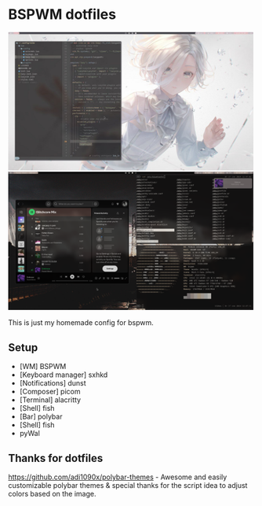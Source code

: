 # BSPWM dotfiles

<p float="left">
  <img src="https://github.com/toadFrogski/dotfiles/blob/0e5168d1f41542226216969bddb2b9abd96e0103/docs/preview1.jpg" width='500' />
  <img src="https://github.com/toadFrogski/dotfiles/blob/0e5168d1f41542226216969bddb2b9abd96e0103/docs/preview2.png" width='500' /> 
</p>


This is just my homemade config for bspwm.

## Setup

* [WM] BSPWM
* [Keyboard manager] sxhkd
* [Notifications] dunst
* [Composer] picom
* [Terminal] alacritty
* [Shell] fish
* [Bar] polybar
* [Shell] fish
* pyWal


## Thanks for dotfiles

https://github.com/adi1090x/polybar-themes - Awesome and easily customizable polybar themes & special thanks for the script idea to adjust colors based on the image.
